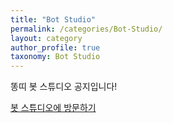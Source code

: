 ```yaml
---
title: "Bot Studio"
permalink: /categories/Bot-Studio/
layout: category
author_profile: true
taxonomy: Bot Studio
---
```


똥띠 봇 스튜디오 공지입니다!

[봇 스튜디오에 방문하기](https://discord.gg/ZqP72q4Xk2)